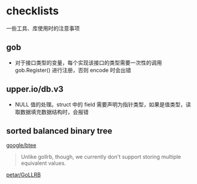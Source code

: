 
# checklists

一些工具、库使用时的注意事项

## gob

- 对于接口类型的变量，每个实现该接口的类型需要一次性的调用 gob.Register() 进行注册，否则 encode 时会出错

## upper.io/db.v3

- NULL 值的处理。struct 中的 field 需要声明为指针类型，如果是值类型，读取数据填充数据结构时，会报错

## sorted balanced binary tree
[google/btee](https://github.com/google/btree)

> Unlike gollrb, though, we currently don't support storing multiple equivalent values.

[petar/GoLLRB](https://github.com/petar/gollrb)
